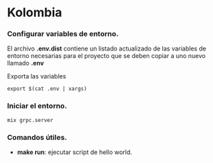 # Kolombia

### Configurar variables de entorno.

El archivo __.env.dist__ contiene un listado actualizado de las variables de entorno necesarias para el proyecto que se deben copiar a uno nuevo llamado __.env__

Exporta las variables

```shell
export $(cat .env | xargs)
```

### Iniciar el entorno.

```shell
mix grpc.server
```

### Comandos útiles.

- __make run__: ejecutar script de hello world.
